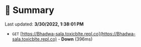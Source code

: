 # 📖 Summary
Last updated: **3/30/2022, 1:38:01 PM**

- `GET` [https://Bhadwa-sala.toxicblte.repl.co](https://Bhadwa-sala.toxicblte.repl.co) - **Down** (396ms)
